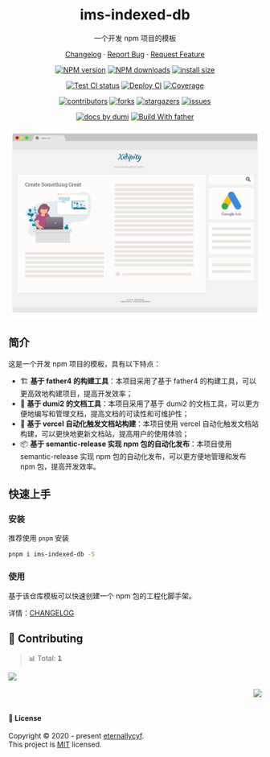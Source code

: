 <a name="readme-top"></a>

<div align="center">

[//]: # '<img width="160" src="https://avatars.githubusercontent.com/u/17870709?v=4">'

<h1>ims-indexed-db</h1>

一个开发 npm 项目的模板

[Changelog](./CHANGELOG.md) · [Report Bug][issues-url] · [Request Feature][issues-url]

<!-- SHIELD GROUP -->

[![NPM version][npm-image]][npm-url] [![NPM downloads][download-image]][download-url] [![install size][npm-size]][npm-size-url]

[![Test CI status][test-ci]][test-ci-url] [![Deploy CI][release-ci]][release-ci-url] [![Coverage][coverage]][codecov-url]

[![contributors][contributors-shield]][contributors-url] [![forks][forks-shield]][forks-url] [![stargazers][stargazers-shield]][stargazers-url] [![issues][issues-shield]][issues-url]

[![ docs by dumi][dumi-url]](https://d.umijs.org/) [![Build With father][father-url]](https://github.com/umijs/father/)

![](https://github.com/othneildrew/Best-README-Template/raw/master/images/screenshot.png)

<!-- gitpod url -->

[gitpod-badge]: https://img.shields.io/badge/Gitpod-ready--to--code-blue?logo=gitpod
[gitpod-url]: https://gitpod.io/#https://github.com/ant-design/ims-indexed-db

<!-- umi url -->

[dumi-url]: https://img.shields.io/badge/docs%20by-dumi-blue
[father-url]: https://img.shields.io/badge/build%20with-father-028fe4.svg

<!-- npm url -->

[npm-image]: http://img.shields.io/npm/v/ims-indexed-db.svg?style=flat-square&color=deepgreen&label=latest
[npm-url]: http://npmjs.org/package/ims-indexed-db
[npm-size]: https://img.shields.io/bundlephobia/minzip/ims-indexed-db?color=deepgreen&label=gizpped%20size&style=flat-square
[npm-size-url]: https://packagephobia.com/result?p=ims-indexed-db

<!-- coverage -->

[coverage]: https://codecov.io/gh/eternallycyf/ims-indexed-db/branch/master/graph/badge.svg
[codecov-url]: https://codecov.io/gh/eternallycyf/ims-indexed-db/branch/master

<!-- Github CI -->

[test-ci]: https://github.com/eternallycyf/ims-indexed-db/workflows/Test%20CI/badge.svg
[release-ci]: https://github.com/eternallycyf/ims-indexed-db/workflows/Release%20CI/badge.svg
[test-ci-url]: https://github.com/eternallycyf/ims-indexed-db/actions?query=workflow%3ATest%20CI
[release-ci-url]: https://github.com/eternallycyf/ims-indexed-db/actions?query=workflow%3ARelease%20CI
[download-image]: https://img.shields.io/npm/dm/ims-indexed-db.svg?style=flat-square
[download-url]: https://npmjs.org/package/ims-indexed-db

</div>

## 简介

这是一个开发 npm 项目的模板，具有以下特点：

- 🏗️ **基于 father4 的构建工具**：本项目采用了基于 father4 的构建工具，可以更高效地构建项目，提高开发效率；
- 📖 **基于 dumi2 的文档工具**：本项目采用了基于 dumi2 的文档工具，可以更方便地编写和管理文档，提高文档的可读性和可维护性；
- 🚀 **基于 vercel 自动化触发文档站构建**：本项目使用 vercel 自动化触发文档站构建，可以更快地更新文档站，提高用户的使用体验；
- 📦 **基于 semantic-release 实现 npm 包的自动化发布**：本项目使用 semantic-release 实现 npm 包的自动化发布，可以更方便地管理和发布 npm 包，提高开发效率。

## 快速上手

### 安装

推荐使用 `pnpm` 安装

```bash
pnpm i ims-indexed-db -S
```

### 使用

基于该仓库模板可以快速创建一个 npm 包的工程化脚手架。

详情：[CHANGELOG](./CHANGELOG.md)

## 🤝 Contributing

<!-- CONTRIBUTION GROUP -->

> 📊 Total: <kbd>**1**</kbd>

<a href="https://github.com/eternallycyf" title="eternallycyf">
  <img src="https://avatars.githubusercontent.com/u/63464198?v=4" width="50" />
</a>

<!-- CONTRIBUTION END -->

<div align="right">

[![][back-to-top]](#readme-top)

## </div>

#### 📝 License

Copyright © 2020 - present [eternallycyf][profile-url]. <br />
This project is [MIT](./LICENSE) licensed.

<!-- LINK GROUP -->

[profile-url]: https://github.com/eternallycyf

<!-- SHIELD LINK GROUP -->

[back-to-top]: https://img.shields.io/badge/-BACK_TO_TOP-151515?style=flat-square

<!-- contributors -->

[contributors-shield]: https://img.shields.io/github/contributors/eternallycyf/ims-indexed-db.svg?style=flat
[contributors-url]: https://github.com/eternallycyf/ims-indexed-db/graphs/contributors

<!-- forks -->

[forks-shield]: https://img.shields.io/github/forks/eternallycyf/ims-indexed-db.svg?style=flat
[forks-url]: https://github.com/eternallycyf/ims-indexed-db/network/members

<!-- stargazers -->

[stargazers-shield]: https://img.shields.io/github/stars/eternallycyf/ims-indexed-db.svg?style=flat
[stargazers-url]: https://github.com/eternallycyf/ims-indexed-db/stargazers

<!-- issues -->

[issues-shield]: https://img.shields.io/github/issues/eternallycyf/ims-indexed-db.svg?style=flat
[issues-url]: https://github.com/eternallycyf/ims-indexed-db/issues/new/choose
